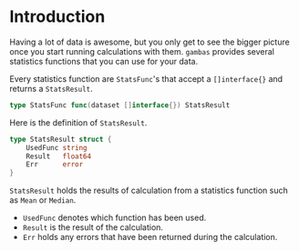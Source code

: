 # Introduction

Having a lot of data is awesome, but you only get to see the bigger picture once you start running calculations with them. `gambas` provides several statistics functions that you can use for your data.

Every statistics function are `StatsFunc`'s that accept a `[]interface{}` and returns a `StatsResult`.

```go
type StatsFunc func(dataset []interface{}) StatsResult

```

Here is the definition of `StatsResult`.

```go
type StatsResult struct {
    UsedFunc string
	Result   float64
	Err      error
}
```

`StatsResult` holds the results of calculation from a statistics function such as `Mean` or `Median`.
- `UsedFunc` denotes which function has been used.
- `Result` is the result of the calculation.
- `Err` holds any errors that have been returned during the calculation.